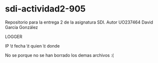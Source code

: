 # sdi-actividad2-905
Repositorio para la entrega 2 de la asignatura SDI. Autor UO237464 David García González



LOGGER

IP \t fecha \t quien \t donde

No se porque no se han borrado los demas archivos :(
